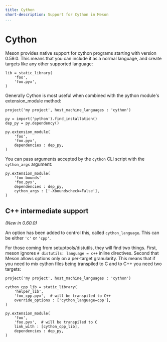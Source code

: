 ```yaml
---
title: Cython
short-description: Support for Cython in Meson
...
```


# Cython

Meson provides native support for cython programs starting with version 0.59.0.
This means that you can include it as a normal language, and create targets like
any other supported language:

```meson
lib = static_library(
    'foo',
    'foo.pyx',
)
```

Generally Cython is most useful when combined with the python module's
extension_module method:

```meson
project('my project', host_machine_languages : 'cython')

py = import('python').find_installation()
dep_py = py.dependency()

py.extension_module(
    'foo',
    'foo.pyx',
    dependencies : dep_py,
)
```

You can pass arguments accepted by the `cython` CLI script with the
`cython_args` argument:

```meson
py.extension_module(
    'foo-bounds'
    'foo.pyx',
    dependencies : dep_py,
    cython_args : ['-Xboundscheck=False'],
)
```

## C++ intermediate support

*(New in 0.60.0)*

An option has been added to control this, called `cython_language`. This can be
either `'c'` or `'cpp'`.

For those coming from setuptools/distutils, they will find two things. First,
meson ignores `# distutils: language = c++` inline directives. Second that Meson
allows options only on a per-target granularity. This means that if you need to mix
cython files being transpiled to C and to C++ you need two targets:

```meson
project('my project', host_machine_languages : 'cython')

cython_cpp_lib = static_library(
    'helper_lib',
    'foo_cpp.pyx',  # will be transpiled to C++
    override_options : ['cython_language=cpp'],
)

py.extension_module(
    'foo',
    'foo.pyx',  # will be transpiled to C
    link_with : [cython_cpp_lib],
    dependencies : dep_py,
)
```
